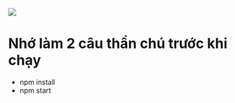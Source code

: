 <img style="margin-left: auto; margin-right: auto; display: block;" src="https://cdn-icons-png.flaticon.com/512/520/520890.png" />
<h1>Nhớ làm 2 câu thần chú trước khi chạy</h1>
<ul>
  <li>npm install</li>
  <li>npm start</li>
</ul>
